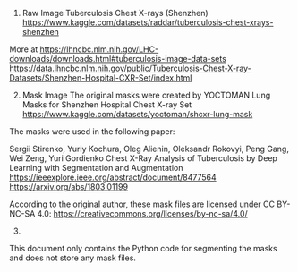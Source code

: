 

1. Raw Image
Tuberculosis Chest X-rays (Shenzhen)
https://www.kaggle.com/datasets/raddar/tuberculosis-chest-xrays-shenzhen

More at 
https://lhncbc.nlm.nih.gov/LHC-downloads/downloads.html#tuberculosis-image-data-sets
https://data.lhncbc.nlm.nih.gov/public/Tuberculosis-Chest-X-ray-Datasets/Shenzhen-Hospital-CXR-Set/index.html

2. Mask Image
The original masks were created by YOCTOMAN
Lung Masks for Shenzhen Hospital Chest X-ray Set
https://www.kaggle.com/datasets/yoctoman/shcxr-lung-mask

The masks were used in the following paper:

Sergii Stirenko, Yuriy Kochura, Oleg Alienin, Oleksandr Rokovyi, Peng Gang, Wei Zeng, Yuri Gordienko
Chest X-Ray Analysis of Tuberculosis by Deep Learning with Segmentation and Augmentation
https://ieeexplore.ieee.org/abstract/document/8477564
https://arxiv.org/abs/1803.01199

According to the original author, these mask files are licensed under CC BY-NC-SA 4.0:
https://creativecommons.org/licenses/by-nc-sa/4.0/

3. 
This document only contains the Python code for segmenting the masks and does not store any mask files.

